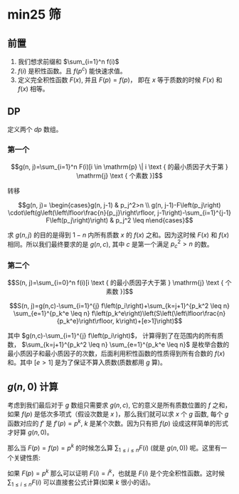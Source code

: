 # min25 筛

## 前置

1. 我们想求前缀和 $\sum_{i=1}^n f(i)$
2. $f(i)$ 是积性函数。且 $f(p^{c})$ 能快速求值。
2. 定义完全积性函数 $F(x)$, 并且 $F(p) = f(p)$， 即在 $x$ 等于质数的时候 $F(x)$ 和 $f(x)$ 相等。

## DP 

定义两个 $dp$ 数组。

### 第一个
$$g(n, j)=\sum_{i=1}^n F(i)[i \in \mathrm{p} \| i \text { 的最小质因子大于第 } \mathrm{j} \text { 个素数 }]$$

转移

$$g(n, j)= \begin{cases}g(n, j-1) & p_j^2>n \\ g(n, j-1)-F\left(p_j\right) \cdot\left(g\left(\left\lfloor\frac{n}{p_j}\right\rfloor, j-1\right)-\sum_{i=1}^{j-1} F\left(p_j\right)\right) & p_j^2 \leq n\end{cases}$$

求 $g(n, j)$ 的目的是得到 $1 - n$ 内所有质数 $x$ 的 $f(x)$ 之和。因为这时候 $F(x)$ 和 $f(x)$ 相同。所以我们最终要求的是 $g(n, c)$, 其中 $c$ 是第一个满足
 $p_{c}^{2} > n$ 的数。
### 第二个

$$S(n, j)=\sum_{i=0}^n f(i)[i \text { 的最小质因子大于第 } \mathrm{j} \text { 个素数 }]$$

$$S(n, j)=g(n,c)-\sum_{i=1}^{j} f\left(p_i\right)+\sum_{k=j+1}^{p_k^2 \leq n} \sum_{e=1}^{p_k^e \leq n} f\left(p_k^e\right)\left(S\left(\left\lfloor\frac{n}{p_k^e}\right\rfloor, k\right)+[e>1]\right)$$

其中 $g(n,c)-\sum_{i=1}^{j} f\left(p_i\right)$， 计算得到了在范围内的所有质数， $\sum_{k=j+1}^{p_k^2 \leq n} \sum_{e=1}^{p_k^e \leq n}$ 是枚举合数的最小质因子和最小质因子的次数，后面利用积性函数的性质得到所有合数的 $f(x)$ 和。其中 $[e > 1]$ 是为了保证不算入质数(质数都用 $g$ 算)。

## $g(n, 0)$ 计算

考虑到我们最后对于 $g$ 数组只需要求 $g(n, c)$, ‌它的意义是所有质数位置的 $f$    之和，如果 $f(p)$ 是低次多项式（假设次数是 $x$ )，那么我们就可以求 $x$ 个 $g$ 函数, 每个 $g$ 函数对应的 $f'$ 是 $f'(p) = p ^ {k}$, $k$ 是某个次数。因为只有把 $f(p)$ 设成这样简单的形式才好算 $g(n, 0)$。

那么当 $F(p) = f(p) = p ^ {k}$ 的时候怎么算 $\sum_{1 \leq i \leq n} F(i)$ (就是 $g(n, 0)$) 呢。这里有一个关键性质:

如果 $F(p) = p ^ {k}$ 那么可以证明 $F(i) = i ^ {k}$，也就是 $F(i)$ 是个完全积性函数。这时候 $\sum_{1 \leq i \leq n} F(i)$ 可以直接套公式计算(如果 $k$ 很小的话)。